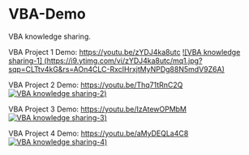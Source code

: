 # VBA-Demo
VBA knowledge sharing.

VBA Project 1
Demo: https://youtu.be/zYDJ4ka8utc
[![VBA knowledge sharing-1]
(https://i9.ytimg.com/vi/zYDJ4ka8utc/mq1.jpg?sqp=CLTtv4kG&rs=AOn4CLC-RxcIHrxjtMyNPDg88N5mdV9Z6A)](https://youtu.be/zYDJ4ka8utc "VBA knowledge sharing")


VBA Project 2
Demo: https://youtu.be/Thq71tRnC2Q
[![VBA knowledge sharing-2](https://user-images.githubusercontent.com/25396389/131750987-03312b0d-f0cd-4c38-8eb9-811f91d07a9f.png))](https://youtu.be/Thq71tRnC2Q "VBA knowledge sharing")

VBA Project 3
Demo: https://youtu.be/IzAtewOPMbM
[![VBA knowledge sharing-3](https://i9.ytimg.com/vi/IzAtewOPMbM/mq1.jpg?sqp=CODvv4kG&rs=AOn4CLBycKHx1yjM7ZGlcppNilXS3QjRAA))](https://youtu.be/IzAtewOPMbM "VBA knowledge sharing")

VBA Project 4
Demo: https://youtu.be/aMyDEQLa4C8
[![VBA knowledge sharing-4]((https://user-images.githubusercontent.com/25396389/131751127-71bceee3-1b42-4eee-ac5b-edd9f0c184cd.png)))](https://youtu.be/aMyDEQLa4C8 "VBA knowledge sharing")
